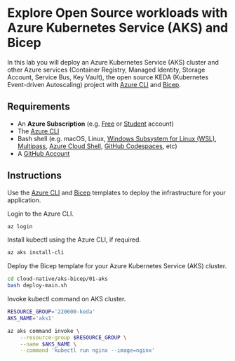# Explore Open Source workloads with Azure Kubernetes Service (AKS) and Bicep

In this lab you will deploy an Azure Kubernetes Service (AKS) cluster and other Azure services (Container Registry, Managed Identity, Storage Account, Service Bus, Key Vault), the open source KEDA (Kubernetes Event-driven Autoscaling) project with [Azure CLI](https://docs.microsoft.com/en-us/cli/azure/install-azure-cli) and [Bicep](https://docs.microsoft.com/en-us/azure/azure-resource-manager/bicep/overview).

## Requirements

- An **Azure Subscription** (e.g. [Free](https://aka.ms/azure-free-account) or [Student](https://aka.ms/azure-student-account) account)
- The [Azure CLI](https://docs.microsoft.com/en-us/cli/azure/install-azure-cli)
- Bash shell (e.g. macOS, Linux, [Windows Subsystem for Linux (WSL)](https://docs.microsoft.com/en-us/windows/wsl/about), [Multipass](https://multipass.run/), [Azure Cloud Shell](https://docs.microsoft.com/en-us/azure/cloud-shell/quickstart), [GitHub Codespaces](https://github.com/features/codespaces), etc)
- A [GitHub Account](https://github.com)

## Instructions

Use the [Azure CLI](https://docs.microsoft.com/en-us/cli/azure/install-azure-cli) and [Bicep](https://docs.microsoft.com/en-us/azure/azure-resource-manager/bicep/overview) templates to deploy the infrastructure for your application.

Login to the Azure CLI.

```bash
az login
```

Install kubectl using the Azure CLI, if required.

```bash
az aks install-cli
```

Deploy the Bicep template for your Azure Kubernetes Service (AKS) cluster.

```bash
cd cloud-native/aks-bicep/01-aks
bash deploy-main.sh
```

Invoke kubectl command on AKS cluster.

```bash
RESOURCE_GROUP='220600-keda'
AKS_NAME='aks1'

az aks command invoke \
    --resource-group $RESOURCE_GROUP \
    --name $AKS_NAME \
    --command 'kubectl run nginx --image=nginx'
```
